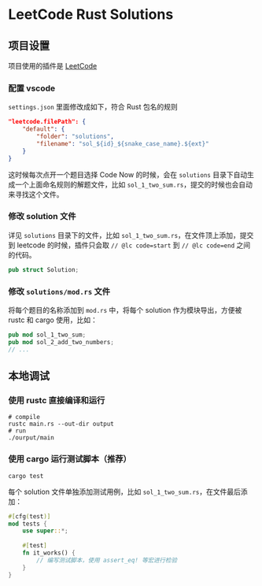 # LeetCode Rust Solutions

## 项目设置

项目使用的插件是 [LeetCode](https://marketplace.visualstudio.com/items?itemName=LeetCode.vscode-leetcode)

### 配置 vscode

`settings.json` 里面修改成如下，符合 Rust 包名的规则

```json
"leetcode.filePath": {
    "default": {
        "folder": "solutions",
        "filename": "sol_${id}_${snake_case_name}.${ext}"
    }
}
```

这时候每次点开一个题目选择 Code Now 的时候，会在 `solutions` 目录下自动生成一个上面命名规则的解题文件，比如 `sol_1_two_sum.rs`，提交的时候也会自动来寻找这个文件。

### 修改 solution 文件

详见 `solutions` 目录下的文件，比如 `sol_1_two_sum.rs`，在文件顶上添加，提交到 leetcode 的时候，插件只会取 `// @lc code=start` 到 `// @lc code=end` 之间的代码。

```rust
pub struct Solution;
```

### 修改 `solutions/mod.rs` 文件

将每个题目的名称添加到 `mod.rs` 中，将每个 solution 作为模块导出，方便被 rustc 和 cargo 使用，比如：

```rust
pub mod sol_1_two_sum;
pub mod sol_2_add_two_numbers;
// ...
```

## 本地调试

### 使用 rustc 直接编译和运行

```shell
# compile
rustc main.rs --out-dir output
# run
./ourput/main
```

### 使用 cargo 运行测试脚本（推荐）

```shell
cargo test
```

每个 solution 文件单独添加测试用例，比如 `sol_1_two_sum.rs`，在文件最后添加：

```rust
#[cfg(test)]
mod tests {
    use super::*;
    
    #[test]
    fn it_works() {
        // 编写测试脚本，使用 assert_eq! 等宏进行检验
    }
}
```
